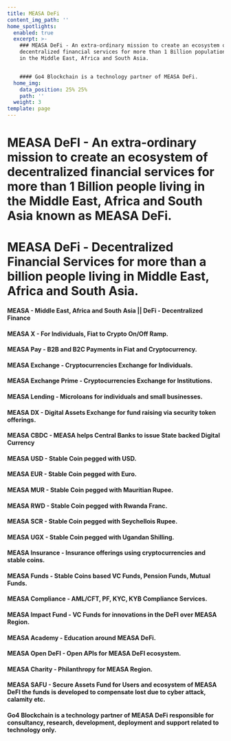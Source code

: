 ```yaml
---
title: MEASA DeFi
content_img_path: ''
home_spotlights:
  enabled: true
  excerpt: >-
    ### MEASA DeFi - An extra-ordinary mission to create an ecosystem of
    decentralized financial services for more than 1 Billion population market
    in the Middle East, Africa and South Asia.


    #### Go4 Blockchain is a technology partner of MEASA DeFi.
  home_img:
    data_position: 25% 25%
    path: ''
  weight: 3
template: page
---
```

# MEASA DeFI - An extra-ordinary mission to create an ecosystem of decentralized financial services for more than 1 Billion people living in the Middle East, Africa and South Asia known as MEASA DeFi.

# MEASA DeFi - Decentralized Financial Services for more than a billion people living in Middle East, Africa and South Asia.

#### MEASA - Middle East, Africa and South Asia || DeFi - Decentralized Finance

#### MEASA X - For Individuals, Fiat to Crypto On/Off Ramp.

#### MEASA Pay - B2B and B2C Payments in Fiat and Cryptocurrency.

#### MEASA Exchange - Cryptocurrencies Exchange for Individuals.

#### MEASA Exchange Prime - Cryptocurrencies Exchange for Institutions.

#### MEASA Lending - Microloans for individuals and small businesses.

#### MEASA DX - Digital Assets Exchange for fund raising via security token offerings.

#### MEASA CBDC - MEASA helps Central Banks to issue State backed Digital Currency

#### MEASA USD - Stable Coin pegged with USD.

#### MEASA EUR - Stable Coin pegged with Euro.

#### MEASA MUR - Stable Coin pegged with Mauritian Rupee.

#### MEASA RWD - Stable Coin pegged with Rwanda Franc.

#### MEASA SCR - Stable Coin pegged with Seychellois Rupee. 

#### MEASA UGX - Stable Coin pegged with Ugandan Shilling.

#### MEASA Insurance - Insurance offerings using cryptocurrencies and stable coins.

#### MEASA Funds - Stable Coins based VC Funds, Pension Funds, Mutual Funds.

#### MEASA Compliance - AML/CFT, PF, KYC, KYB Compliance Services.

#### MEASA Impact Fund - VC Funds for innovations in the DeFI over MEASA Region.

#### MEASA Academy - Education around MEASA DeFi.

#### MEASA Open DeFI - Open APIs for MEASA DeFI ecosystem.

#### MEASA Charity - Philanthropy for MEASA Region.

#### MEASA SAFU - Secure Assets Fund for Users and ecosystem of MEASA DeFI the funds is developed to compensate lost due to cyber attack, calamity etc.

#### Go4 Blockchain is a technology partner of MEASA DeFi responsible for consultancy, research, development, deployment and support related to technology only.